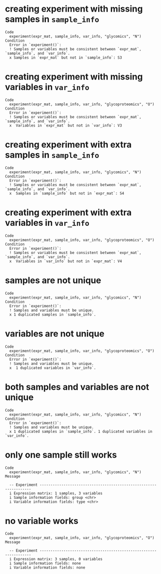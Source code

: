 # creating experiment with missing samples in `sample_info`

    Code
      experiment(expr_mat, sample_info, var_info, "glycomics", "N")
    Condition
      Error in `experiment()`:
      ! Samples or variables must be consistent between `expr_mat`, `sample_info`, and `var_info`.
      x Samples in `expr_mat` but not in `sample_info`: S3

# creating experiment with missing variables in `var_info`

    Code
      experiment(expr_mat, sample_info, var_info, "glycoproteomics", "O")
    Condition
      Error in `experiment()`:
      ! Samples or variables must be consistent between `expr_mat`, `sample_info`, and `var_info`.
      x  Variables in `expr_mat` but not in `var_info`: V3

# creating experiment with extra samples in `sample_info`

    Code
      experiment(expr_mat, sample_info, var_info, "glycomics", "N")
    Condition
      Error in `experiment()`:
      ! Samples or variables must be consistent between `expr_mat`, `sample_info`, and `var_info`.
      x  Samples in `sample_info` but not in `expr_mat`: S4

# creating experiment with extra variables in `var_info`

    Code
      experiment(expr_mat, sample_info, var_info, "glycoproteomics", "O")
    Condition
      Error in `experiment()`:
      ! Samples or variables must be consistent between `expr_mat`, `sample_info`, and `var_info`.
      x  Variables in `var_info` but not in `expr_mat`: V4

# samples are not unique

    Code
      experiment(expr_mat, sample_info, var_info, "glycomics", "N")
    Condition
      Error in `experiment()`:
      ! Samples and variables must be unique.
      x 1 duplicated samples in `sample_info`.

# variables are not unique

    Code
      experiment(expr_mat, sample_info, var_info, "glycoproteomics", "O")
    Condition
      Error in `experiment()`:
      ! Samples and variables must be unique.
      x  1 duplicated variables in `var_info`.

# both samples and variables are not unique

    Code
      experiment(expr_mat, sample_info, var_info, "glycomics", "N")
    Condition
      Error in `experiment()`:
      ! Samples and variables must be unique.
      x 1 duplicated samples in `sample_info`. 1 duplicated variables in `var_info`.

# only one sample still works

    Code
      experiment(expr_mat, sample_info, var_info, "glycomics", "N")
    Message
      
      -- Experiment ------------------------------------------------------------------
      i Expression matrix: 1 samples, 3 variables
      i Sample information fields: group <chr>
      i Variable information fields: type <chr>

# no variable works

    Code
      experiment(expr_mat, sample_info, var_info, "glycoproteomics", "O")
    Message
      
      -- Experiment ------------------------------------------------------------------
      i Expression matrix: 3 samples, 0 variables
      i Sample information fields: none
      i Variable information fields: none

